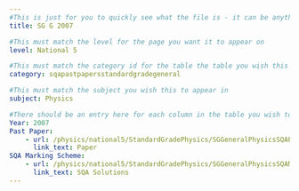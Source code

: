 ```yaml
---
#This is just for you to quickly see what the file is - it can be anything you want
title: SG G 2007

#This must match the level for the page you want it to appear on
level: National 5

#This must match the category id for the table the table you wish this to appear in
category: sqapastpapersstandardgradegeneral

#This must match the subject you wish this to appear in
subject: Physics

#There should be an entry here for each column in the table you wish to populate:
Year: 2007
Past Paper:
    - url: /physics/national5/StandardGradePhysics/SGGeneralPhysicsSQAPP/SGGeneralPhysicsSQApp2007.pdf
      link_text: Paper
SQA Marking Scheme:
    - url: /physics/national5/StandardGradePhysics/SGGeneralPhysicsSQAMsch/SGGeneralPhysicsSQAmsch2007.pdf
      link_text: SQA Solutions
---
```


